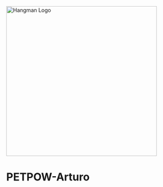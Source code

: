 <img src="https://www.google.com/url?sa=i&url=https%3A%2F%2Fwww.coolmathgames.com%2F0-hangman&psig=AOvVaw2g623WCN760_wIoOtUjiAr&ust=1705970617467000&source=images&cd=vfe&opi=89978449&ved=0CBIQjRxqFwoTCMjN0-nj74MDFQAAAAAdAAAAABAD" width="400" alt="Hangman Logo">

# PETPOW-Arturo
